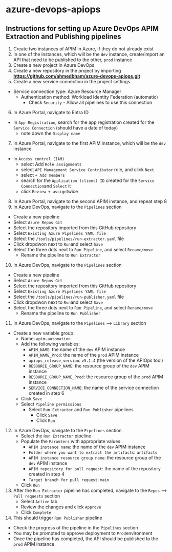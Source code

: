 # azure-devops-apiops

## Instructions for setting up Azure DevOps APIM Extraction and Publishing pipelines

1. Create two instances of APIM in Azure, if they do not already exist
2. In one of the instances, which will be the `dev` instance, create/import an API that need to be published to the other, `prod` instance
3. Create a new project in Azure DevOps
4. Create a new repository in the project by importing **https://github.com/ahmedbham/azure-devops-apiops.git**
5. Create a new service connection in the project settings
  - Service connection type: Azure Resource Manager
    - Authentication method: Workload Identity Federation (automatic)
        - Check `Security` - Allow all pipelines to use this connection
6. In Azure Portal, navigate to Entra ID
  - In `App Registration`, search for the app registration created for the `Service Connection` (should have a date of today)
    - note down the `Display name` 
7. In Azure Portal, navigate to the first APIM instance, which will be the `dev` instance
  - In `Access control (IAM)` 
    - select Add `Role assignments`
    - select `API Management Service Contributor` role, and click `Next`
    - select `+ Add members`
    - search for the `Application (client) ID` created for the `Service Connection`and `Select` it
    - click `Review + assign`twice     
8. In Azure Portal, navigate to the second APIM instance, and repeat step 8
9. In Azure DevOps, navigate to the `Pipelines` section
  - Create a new pipeline
  - Select `Azure Repos Git`
  - Select the repository imported from this GitHub repository
  - Select `Existing Azure Pipelines YAML file`
  - Select the `/tools/pipelines/run-extractor.yaml` file
  - Click dropdwon next to `Run`and select `Save`
  - Select the three dots next to `Run Pipeline`, and select `Rename/move`
    - Rename the pipeline to `Run Extractor`
10. In Azure DevOps, navigate to the `Pipelines` section
  - Create a new pipeline
  - Select `Azure Repos Git`
  - Select the repository imported from this GitHub repository
  - Select `Existing Azure Pipelines YAML file`
  - Select the `/tools/pipelines/run-publisher.yaml` file
  - Click dropdwon next to `Run`and select `Save`
  - Select the three dots next to `Run Pipeline`, and select `Rename/move`
    - Rename the pipeline to `Run Publisher`
11. In Azure DevOps, navigate to the `Pipelines` --> `Library` section
  - Create a new variable group
    - Name: `apim-automation`
    - Add the following variables:
      - `APIM_NAME`: the name of the `dev` APIM instance
      - `APIM_NAME_Prod`: the name of the `prod` APIM instance
      - `apiops_release_version`: `v5.1.4` (the version of the APIOps tool)
      - `RESOURCE_GROUP_NAME`: the resource group of the `dev` APIM instance
      - `RESOURCE_GROUP_NAME_Prod`: the resource group of the `prod` APIM instance
      - `SERVICE_CONNECTION_NAME`: the name of the service connection created in step 6
    - Click `Save`
    - Select `Pipeline permissions`
      - Select `Run Extractor` and `Run Publisher` pipelines
        - Click `Save`
        - Click `Run`        
12. In Azure DevOps, navigate to the `Pipelines` section
    - Select the `Run Extractor` pipeline
    - Populate the `Paramters` with appropriate values
      - `APIM instance name`: the name of the `dev` APIM instance
      - `Folder where you want to extract the artifacts`: `artifacts`
      - `APIM instance resource group name`: the resource group of the `dev` APIM instance
      - `APIM repository for pull request`: the name of the repository created in step 4
      - `Target branch for pull request`: `main`
    - Click `Run`
13. After the `Run Extractor` pipeline has completed, navigate to the `Repos` --> `Pull requests` section
    - Select `Active` tab
    - Review the changes and click `Approve`
    - Click `Complete`
14. This should trigger `Run Publisher` pipeline
  - Check the progress of the pipeline in the `Pipelines` section
  - You may be prompted to approve deployment to `Prod`environment
  - Once the pipeline has completed, the API should be published to the `prod` APIM instance
